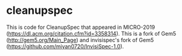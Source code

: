 # cleanupspec
This is code for CleanupSpec that appeared in MICRO-2019 (https://dl.acm.org/citation.cfm?id=3358314). This is a fork of Gem5 (http://gem5.org/Main_Page) and invisispec's fork of Gem5 (https://github.com/mjyan0720/InvisiSpec-1.0). 
